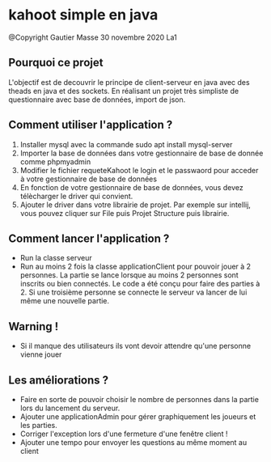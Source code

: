 # kahoot simple en java 

@Copyright Gautier Masse 30 novembre 2020 La1  

## Pourquoi ce projet 

L'objectif est de decouvrir le principe de client-serveur en java avec des theads en java et des sockets.
En réalisant un projet très simpliste de questionnaire avec base de données, import de json.
## Comment utiliser l'application ? 

1. Installer mysql avec la commande sudo apt install mysql-server
2. Importer la base de données dans votre gestionnaire de base de donnée comme phpmyadmin
3. Modifier le fichier requeteKahoot le login et le passwaord pour acceder à votre gestionnaire de base de données 
4. En fonction de votre gestionnaire de base de données, vous devez télècharger le driver qui convient. 
5. Ajouter le driver dans votre librairie de projet. Par exemple sur intellij, vous pouvez cliquer sur File puis Projet Structure puis librairie. 
   
## Comment lancer l'application ? 

* Run la classe serveur 
* Run au moins 2 fois la classe applicationClient pour pouvoir jouer à 2 personnes. 
La partie se lance lorsque au moins 2 personnes sont inscrits ou bien connectés. 
Le code a été conçu pour faire des parties à 2. Si une troisième personne se connecte le serveur va lancer de lui même une nouvelle partie.

## Warning !
* Si il manque des utilisateurs ils vont devoir attendre qu'une personne vienne jouer 

## Les améliorations ? 
* Faire en sorte de pouvoir choisir le nombre de personnes dans la partie lors du lancement du serveur. 
* Ajouter une applicationAdmin pour gérer graphiquement les joueurs et les parties. 
* Corriger l'exception lors d'une fermeture d'une fenêtre client !
* Ajouter une tempo pour envoyer les questions au même moment au client 